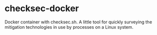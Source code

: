 # checksec-docker
Docker container with checksec.sh. A little tool for quickly surveying the mitigation technologies in use by processes on a Linux system.
